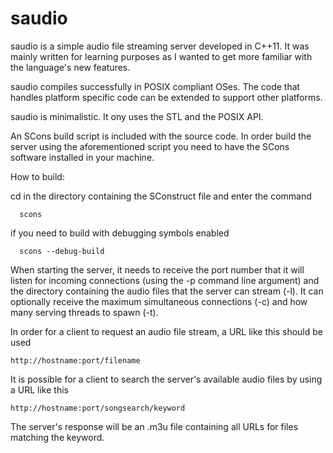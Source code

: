 saudio
======

saudio is a simple audio file streaming server developed in C++11. 
It was mainly written for learning purposes as I wanted to get more familiar
with the language's new features. 

saudio compiles successfully in POSIX compliant OSes. The code that handles platform 
specific code can be extended to support other platforms. 

saudio is minimalistic. It ony uses the STL and the POSIX API. 

An SCons build script is included with the source code.
In order build the server using the aforementioned script you need to have the
SCons software installed in your machine.

How to build:

cd in the directory containing the SConstruct file
and enter the command

      scons

if you need to build with debugging symbols enabled
  
      scons --debug-build


When starting the server, it needs to receive the port number that it will listen
for incoming connections (using the -p command line argument) and the directory
containing the audio files that the server can stream (-l). It can optionally receive the 
maximum simultaneous connections (-c) and how many serving threads to spawn (-t).

In order for a client to request an audio file stream, a URL like this should
be used

    http://hostname:port/filename

It is possible for a client to search the server's available audio files by
using a URL like this

    http://hostname:port/songsearch/keyword

The server's response will be an .m3u file containing all URLs for files matching
the keyword.






